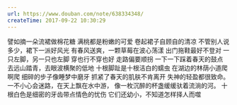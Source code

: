 ```yaml
---
url: https://www.douban.com/note/638334348/
createTime: 2017-09-22 10:30:29
---
```


譬如摘一朵流裙做棉花糖
满桃都是粉嫩的可爱
卷起裙子自顾自的清凉
不管别人说多少，裙下一派好风光
有春风送爽，一颗草莓在波心荡漾
出门拖鞋最好不登对
一只左脚，另一只也左脚
穿也行不穿也好
走路偏要顺拐
一下一下踩着春天的鼓点
去远山踏青，去眼波横聚的低地
十根脚趾是十根洁白的蠕虫
在湖边的林荫小道爬啊爬
细碎的步子像睡梦中磨牙
抓紧了春天的肌肤不肯离开
失神的轻盈都很致命。
一不小心会迷路，在天上飘在水中游，
像一枚沉醉的杯盏缓缓驮着流淌的河。
十根白色是细密的牙齿带点情色的忧伤
它们还幼小，不知道怎样择人而噬